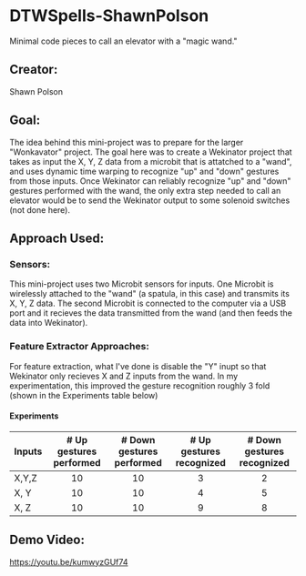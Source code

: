 # DTWSpells-ShawnPolson
Minimal code pieces to call an elevator with a "magic wand."

## Creator:
Shawn Polson

## Goal:
The idea behind this mini-project was to prepare for the larger "Wonkavator" project. The goal here was to create a Wekinator project that takes as input the X, Y, Z data from a microbit that is attatched to a "wand", and uses dynamic time warping to recognize "up" and "down" gestures from those inputs. Once Wekinator can reliably recognize "up" and "down" gestures performed with the wand, the only extra step needed to call an elevator would be to send the Wekinator output to some solenoid switches (not done here). 

## Approach Used:
### Sensors:
This mini-project uses two Microbit sensors for inputs. One Microbit is wirelessly attached to the "wand" (a spatula, in this case) and transmits its X, Y, Z data. The second Microbit is connected to the computer via a USB port and it recieves the data transmitted from the wand (and then feeds the data into Wekinator).

### Feature Extractor Approaches:
For feature extraction, what I've done is disable the "Y" inupt so that Wekinator only recieves X and Z inputs from the wand. In my experimentation, this improved the gesture recognition roughly 3 fold (shown in the Experiments table below)

#### Experiments
|Inputs | # Up gestures performed | # Down gestures performed | # Up gestures recognized | # Down gestures recognized 
|-------| :---------------------: |:-------------------------:| :-----------------------:|:-------------------------:
| X,Y,Z | 10                      | 10                        |  3                       | 2                         
| X, Y  | 10                      | 10                        |  4                       | 5
| X, Z  | 10                      | 10                        | 9                        | 8


## Demo Video:
https://youtu.be/kumwyzGUf74
